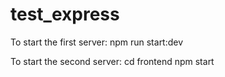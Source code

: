 # test_express

To start the first server:
npm run start:dev

To start the second server:
cd frontend
npm start
